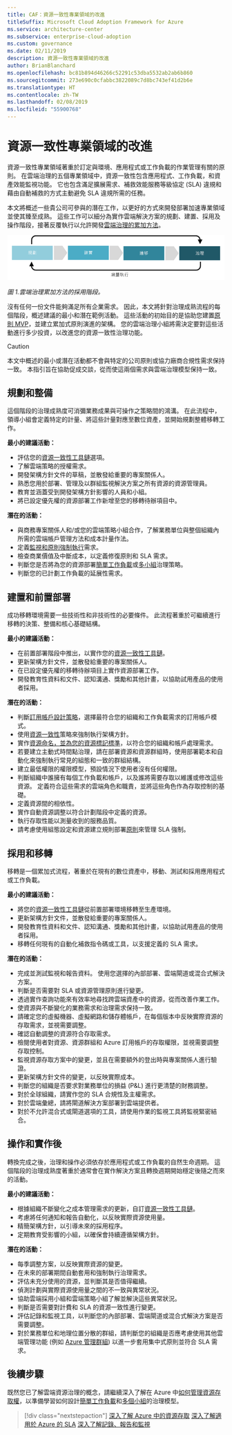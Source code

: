 ```yaml
---
title: CAF：資源一致性專業領域的改進
titleSuffix: Microsoft Cloud Adoption Framework for Azure
ms.service: architecture-center
ms.subservice: enterprise-cloud-adoption
ms.custom: governance
ms.date: 02/11/2019
description: 資源一致性專業領域的改進
author: BrianBlanchard
ms.openlocfilehash: bc81b894d46266c52291c53dba5532ab2ab6b860
ms.sourcegitcommit: 273e690c0cfabbc3822089c7d8bc743ef41d2b6e
ms.translationtype: HT
ms.contentlocale: zh-TW
ms.lasthandoff: 02/08/2019
ms.locfileid: "55900768"
---
```

# <a name="resource-consistency-discipline-improvement"></a>資源一致性專業領域的改進

資源一致性專業領域著重於訂定與環境、應用程式或工作負載的作業管理有關的原則。 在雲端治理的五個專業領域中，資源一致性包含應用程式、工作負載，和資產效能監視功能。 它也包含滿足擴展需求、補救效能服務等級協定 (SLA) 違規和藉由自動補救的方式主動避免 SLA 違規所需的任務。

本文將概述一些貴公司可參與的潛在工作，以更好的方式來開發部署加速專業領域並使其臻至成熟。 這些工作可以細分為實作雲端解決方案的規劃、建置、採用及操作階段，接著反覆執行以允許開發[雲端治理的累加方法](../journeys/overview.md#an-incremental-approach-to-cloud-governance)。

![四個採用階段](../../_images/adoption-phases.png)

*圖 1.雲端治理累加方法的採用階段。*

沒有任何一份文件能夠滿足所有企業需求。 因此，本文將針對治理成熟流程的每個階段，概述建議的最小和潛在範例活動。 這些活動的初始目的是協助您建置[原則 MVP](../journeys/overview.md#an-incremental-approach-to-cloud-governance)，並建立累加式原則演進的架構。 您的雲端治理小組將需決定要對這些活動進行多少投資，以改進您的資源一致性治理功能。

> [!CAUTION]
> 本文中概述的最小或潛在活動都不會與特定的公司原則或協力廠商合規性需求保持一致。 本指引旨在協助促成交談，從而使這兩個需求與雲端治理模型保持一致。

## <a name="planning-and-readiness"></a>規劃和整備

這個階段的治理成熟度可消彌業務成果與可操作之策略間的鴻溝。 在此流程中，領導小組會定義特定的計量、將這些計量對應至數位資產，並開始規劃整體移轉工作。

**最小的建議活動：**

* 評估您的[資源一致性工具鏈](toolchain.md)選項。
* 了解雲端策略的授權需求。
* 開發架構方針文件的草稿，並散發給重要的專案關係人。
* 熟悉您用於部署、管理及以群組監視解決方案之所有資源的資源管理員。
* 教育並涵蓋受到開發架構方針影響的人員和小組。
* 將已設定優先權的資源部署工作新增至您的移轉待辦項目中。

**潛在的活動：**

* 與商務專案關係人和/或您的雲端策略小組合作，了解業務單位與整個組織內所需的雲端帳戶管理方法和成本計量作法。
* 定義[監視和原則強制執行](compliance-processes.md)需求。
* 檢查商業價值及中斷成本，以定義修復原則和 SLA 需求。
* 判斷您是否將為您的資源部署[簡單工作負載](./governance-simple-workload.md)或[多小組](./governance-multiple-teams.md)治理策略。
* 判斷您的已計劃工作負載的延展性需求。

## <a name="build-and-pre-deployment"></a>建置和前置部署

成功移轉環境需要一些技術性和非技術性的必要條件。 此流程著重於可繼續進行移轉的決策、整備和核心基礎結構。

**最小的建議活動：**

* 在前置部署階段中推出，以實作您的[資源一致性工具鏈](toolchain.md)。
* 更新架構方針文件，並散發給重要的專案關係人。
* 在已設定優先權的移轉待辦項目上實作資源部署工作。
* 開發教育性資料和文件、認知溝通、獎勵和其他計畫，以協助試用產品的使用者採用。

**潛在的活動：**

* 判斷[訂用帳戶設計策略](../../decision-guides/subscriptions/overview.md)，選擇最符合您的組織和工作負載需求的訂用帳戶模式。
* 使用[資源一致性](../../decision-guides/resource-consistency/overview.md)策略來強制執行架構方針。
* 實作[資源命名，並為您的資源標記標準](../../decision-guides/resource-tagging/overview.md)，以符合您的組織和帳戶處理需求。
* 若要建立主動式時間點治理，請在部署資源和資源群組時，使用部署範本和自動化來強制執行常見的組態和一致的群組結構。
* 建立最低權限的權限模型，預設情況下使用者沒有任何權限。
* 判斷組織中誰擁有每個工作負載和帳戶，以及誰將需要存取以維護或修改這些資源。 定義符合這些需求的雲端角色和職責，並將這些角色作為存取控制的基礎。
* 定義資源間的相依性。
* 實作自動資源調整以符合計劃階段中定義的資源。
* 執行存取性能以測量收到的服務品質。
* 請考慮使用組態設定和資源建立規則部署[原則](/azure/governance/policy/overview)來管理 SLA 強制。

## <a name="adopt-and-migrate"></a>採用和移轉

移轉是一個累加式流程，著重於在現有的數位資產中，移動、測試和採用應用程式或工作負載。

**最小的建議活動：**

* 將您的[資源一致性工具鏈](toolchain.md)從前置部署環境移轉至生產環境。
* 更新架構方針文件，並散發給重要的專案關係人。
* 開發教育性資料和文件、認知溝通、獎勵和其他計畫，以協助試用產品的使用者採用。
* 移轉任何現有的自動化補救指令碼或工具，以支援定義的 SLA 需求。

**潛在的活動：**

* 完成並測試監視和報告資料。 使用您選擇的內部部署、雲端閘道或混合式解決方案。
* 判斷是否需要對 SLA 或資源管理原則進行變更。
* 透過實作查詢功能來有效率地尋找跨雲端資產中的資源，從而改善作業工作。
* 使資源與不斷變化的業務需求和治理需求保持一致。
* 請確定您的虛擬機器、虛擬網路和儲存體帳戶，在每個版本中反映實際資源的存取需求，並視需要調整。
* 確認自動調整的資源符合存取需求。
* 檢閱使用者對資源、資源群組和 Azure 訂用帳戶的存取權限，並視需要調整存取控制。
* 監視資源存取方案中的變更，並且在需要額外的登出時與專案關係人進行驗證。
* 更新架構方針文件的變更，以反映實際成本。
* 判斷您的組織是否要求對業務單位的損益 (P&L) 進行更清楚的財務調整。
* 對於全球組織，請實作您的 SLA 合規性及主權需求。
* 對於雲端彙總，請將閘道解決方案部署到雲端提供者。
* 對於不允許混合式或閘道選項的工具，請使用作業的監視工具將監視緊密結合。

## <a name="operate-and-post-implementation"></a>操作和實作後

轉換完成之後，治理和操作必須依存於應用程式或工作負載的自然生命週期。 這個階段的治理成熟度著重於通常會在實作解決方案且轉換週期開始穩定後隨之而來的活動。

**最小的建議活動：**

* 根據組織不斷變化之成本管理需求的更新，自訂[資源一致性工具鏈](toolchain.md)。
* 考慮將任何通知和報告自動化，以反映實際資源使用量。
* 精簡架構方針，以引導未來的採用程序。
* 定期教育受影響的小組，以確保會持續遵循架構方針。

**潛在的活動：**

* 每季調整方案，以反映實際資源的變更。
* 在未來的部署期間自動套用和強制執行治理需求。
* 評估未充分使用的資源，並判斷其是否值得繼續。
* 偵測計劃與實際資源使用量之間的不一致與異常狀況。
* 協助雲端採用小組和雲端策略小組了解並解決這些異常狀況。
* 判斷是否需要對計費和 SLA 的資源一致性進行變更。
* 評估記錄和監視工具，以判斷您的內部部署、雲端閘道或混合式解決方案是否需要調整。
* 對於業務單位和地理位置分散的群組，請判斷您的組織是否應考慮使用其他雲端管理功能 (例如 [Azure 管理群組](/azure/governance/management-groups/)) 以進一步套用集中式原則並符合 SLA 需求。

## <a name="next-steps"></a>後續步驟

既然您已了解雲端資源治理的概念，請繼續深入了解在 Azure 中[如何管理資源存取權](azure-resource-access.md)，以準備學習如何設計[簡單工作負載](governance-simple-workload.md)和[多個小組](governance-multiple-teams.md)的治理模型。

> [!div class="nextstepaction"]
> [深入了解 Azure 中的資源存取](azure-resource-access.md)
> [深入了解適用於 Azure 的 SLA](https://azure.microsoft.com/support/legal/sla/)
> [深入了解記錄、報告和監視](../../decision-guides/log-and-report/overview.md)
